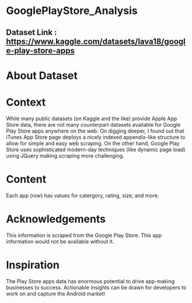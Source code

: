 # GooglePlayStore_Analysis
Dataset Link : https://www.kaggle.com/datasets/lava18/google-play-store-apps
-------
# About Dataset

# Context
While many public datasets (on Kaggle and the like) provide Apple App Store data, there are not many counterpart datasets available for Google Play Store apps anywhere on the web. On digging deeper, I found out that iTunes App Store page deploys a nicely indexed appendix-like structure to allow for simple and easy web scraping. On the other hand, Google Play Store uses sophisticated modern-day techniques (like dynamic page load) using JQuery making scraping more challenging.

# Content
Each app (row) has values for catergory, rating, size, and more.

# Acknowledgements
This information is scraped from the Google Play Store. This app information would not be available without it.

# Inspiration
The Play Store apps data has enormous potential to drive app-making businesses to success. Actionable insights can be drawn for developers to work on and capture the Android market!

